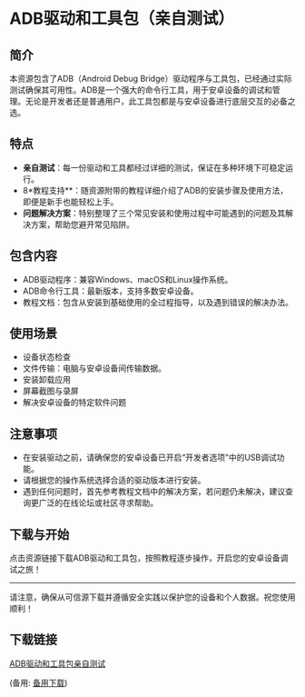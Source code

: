  # ADB驱动和工具包（亲自测试）

 ## 简介

 本资源包含了ADB（Android Debug Bridge）驱动程序与工具包，已经通过实际测试确保其可用性。ADB是一个强大的命令行工具，用于安卓设备的调试和管理。无论是开发者还是普通用户，此工具包都是与安卓设备进行底层交互的必备之选。

 ## 特点

 - **亲自测试**：每一份驱动和工具都经过详细的测试，保证在多种环境下可稳定运行。
 - 8*教程支持**：随资源附带的教程详细介绍了ADB的安装步骤及使用方法，即便是新手也能轻松上手。
 - **问题解决方案**：特别整理了三个常见安装和使用过程中可能遇到的问题及其解决方案，帮助您避开常见陷阱。

 ## 包含内容

 - ADB驱动程序：兼容Windows、macOS和Linux操作系统。
 - ADB命令行工具：最新版本，支持多数安卓设备。
 - 教程文档：包含从安装到基础使用的全过程指导，以及遇到错误的解决办法。

 ## 使用场景

 - 设备状态检查
 - 文件传输：电脑与安卓设备间传输数据。
 - 安装卸载应用
 - 屏幕截图与录屏
 - 解决安卓设备的特定软件问题

 ## 注意事项

 - 在安装驱动之前，请确保您的安卓设备已开启“开发者选项”中的USB调试功能。
 - 请根据您的操作系统选择合适的驱动版本进行安装。
 - 遇到任何问题时，首先参考教程文档中的解决方案，若问题仍未解决，建议查询更广泛的在线论坛或社区寻求帮助。

 ## 下载与开始

 点击资源链接下载ADB驱动和工具包，按照教程逐步操作，开启您的安卓设备调试之旅！

 ---

 请注意，确保从可信源下载并遵循安全实践以保护您的设备和个人数据。祝您使用顺利！

 ## 下载链接
 [ADB驱动和工具包亲自测试](https://pan.quark.cn/s/6c42c932d836) 

 (备用: [备用下载](https://pan.baidu.com/s/1vXUBnSGplMjqz2fR5NSy8g?pwd=1234))
